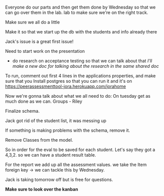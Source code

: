 Everyone do our parts and then get them done by Wednesday so that we can go over them in the lab.
lab to make sure we're on the right track.

Make sure we all do a little



Make it so that we start up the db with the students and info already there

Jack's issue is a great first issue!

Need to start work on the presentation
- do research on acceptance testing so that we can talk about that 
  *I'll make a new doc for talking about the research in the same shared doc*
  
  
  
To run, comment out first 4 lines in the applications properties, and make sure that you
Install postgres so that you can run it and it's on https://peerassessmenttool-jora.herokuapp.com/jorahome

Now we're gonna talk about what we all need to do:
On tuesday get as much done as we can.
Groups - Riley

Finalize schema.  

Jack got rid of the student list, it was messing up 

If something is making problems with the schema, remove it.

Remove Classes from the model.

So in order for the eval to be saved for each student. Let's say they got a 4,3,2. so we can have a student result table. 

For the report we add up all the assessment values. we take the Item foreign key -> we can tackle this by Wednesday.

Jack is taking tomorrow off but is free for questions.


**Make sure to look over the kanban**
